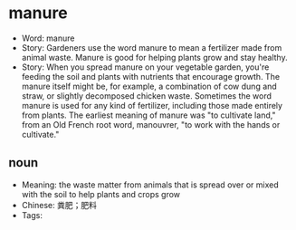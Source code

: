 # manure

- Word: manure
- Story: Gardeners use the word manure to mean a fertilizer made from animal waste. Manure is good for helping plants grow and stay healthy.
- Story: When you spread manure on your vegetable garden, you're feeding the soil and plants with nutrients that encourage growth. The manure itself might be, for example, a combination of cow dung and straw, or slightly decomposed chicken waste. Sometimes the word manure is used for any kind of fertilizer, including those made entirely from plants. The earliest meaning of manure was "to cultivate land," from an Old French root word, manouvrer, "to work with the hands or cultivate."

## noun

- Meaning: the waste matter from animals that is spread over or mixed with the soil to help plants and crops grow
- Chinese: 粪肥；肥料
- Tags: 

